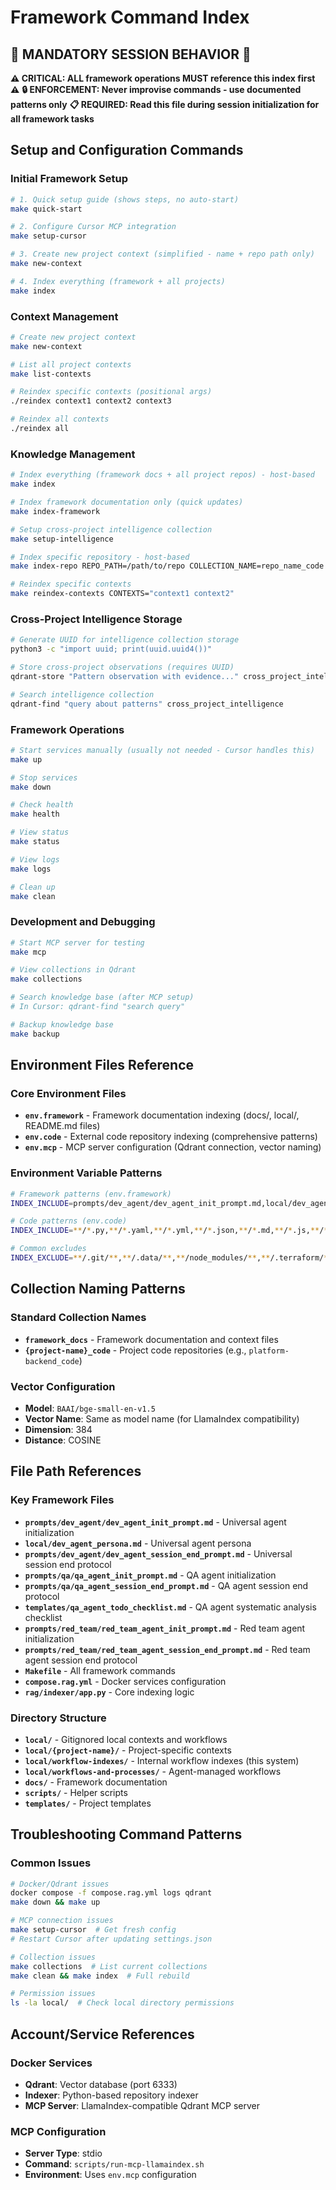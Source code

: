 # Framework Command Index

## 🚨 MANDATORY SESSION BEHAVIOR 🚨
**⚠️ CRITICAL: ALL framework operations MUST reference this index first ⚠️**
**🔒 ENFORCEMENT: Never improvise commands - use documented patterns only**
**📋 REQUIRED: Read this file during session initialization for all framework tasks**

## Setup and Configuration Commands

### Initial Framework Setup
```bash
# 1. Quick setup guide (shows steps, no auto-start)
make quick-start

# 2. Configure Cursor MCP integration
make setup-cursor

# 3. Create new project context (simplified - name + repo path only)
make new-context

# 4. Index everything (framework + all projects)
make index
```

### Context Management
```bash
# Create new project context
make new-context

# List all project contexts
make list-contexts

# Reindex specific contexts (positional args)
./reindex context1 context2 context3

# Reindex all contexts
./reindex all
```

### Knowledge Management
```bash
# Index everything (framework docs + all project repos) - host-based
make index

# Index framework documentation only (quick updates)
make index-framework

# Setup cross-project intelligence collection
make setup-intelligence

# Index specific repository - host-based
make index-repo REPO_PATH=/path/to/repo COLLECTION_NAME=repo_name_code

# Reindex specific contexts
make reindex-contexts CONTEXTS="context1 context2"
```

### Cross-Project Intelligence Storage
```bash
# Generate UUID for intelligence collection storage
python3 -c "import uuid; print(uuid.uuid4())"

# Store cross-project observations (requires UUID)
qdrant-store "Pattern observation with evidence..." cross_project_intelligence [UUID]

# Search intelligence collection
qdrant-find "query about patterns" cross_project_intelligence
```

### Framework Operations
```bash
# Start services manually (usually not needed - Cursor handles this)
make up

# Stop services
make down

# Check health
make health

# View status
make status

# View logs
make logs

# Clean up
make clean
```

### Development and Debugging
```bash
# Start MCP server for testing
make mcp

# View collections in Qdrant
make collections

# Search knowledge base (after MCP setup)
# In Cursor: qdrant-find "search query"

# Backup knowledge base
make backup
```

## Environment Files Reference

### Core Environment Files
- **`env.framework`** - Framework documentation indexing (docs/, local/, README.md files)
- **`env.code`** - External code repository indexing (comprehensive patterns)
- **`env.mcp`** - MCP server configuration (Qdrant connection, vector naming)

### Environment Variable Patterns
```bash
# Framework patterns (env.framework)
INDEX_INCLUDE=prompts/dev_agent/dev_agent_init_prompt.md,local/dev_agent_persona.md,prompts/dev_agent/dev_agent_session_end_prompt.md,prompts/qa/qa_agent_init_prompt.md,prompts/qa/qa_agent_session_end_prompt.md,prompts/red_team/red_team_agent_init_prompt.md,prompts/red_team/red_team_agent_session_end_prompt.md,README.md,local/*/dev_agent_context.md,local/*/README.md

# Code patterns (env.code)
INDEX_INCLUDE=**/*.py,**/*.yaml,**/*.yml,**/*.json,**/*.md,**/*.js,**/*.ts,**/*.tf,**/*.go,**/*.rs,**/*.scala,**/*.java,**/*.c,**/*.cpp,**/*.cc,**/*.cxx,**/*.h,**/*.hpp

# Common excludes
INDEX_EXCLUDE=**/.git/**,**/.data/**,**/node_modules/**,**/.terraform/**,**/.venv/**,**/dist/**,**/build/**,**/__pycache__/**,**/venv/**,**/.pytest_cache/**
```

## Collection Naming Patterns

### Standard Collection Names
- **`framework_docs`** - Framework documentation and context files
- **`{project-name}_code`** - Project code repositories (e.g., `platform-backend_code`)

### Vector Configuration
- **Model**: `BAAI/bge-small-en-v1.5`
- **Vector Name**: Same as model name (for LlamaIndex compatibility)
- **Dimension**: 384
- **Distance**: COSINE

## File Path References

### Key Framework Files
- **`prompts/dev_agent/dev_agent_init_prompt.md`** - Universal agent initialization
- **`local/dev_agent_persona.md`** - Universal agent persona
- **`prompts/dev_agent/dev_agent_session_end_prompt.md`** - Universal session end protocol
- **`prompts/qa/qa_agent_init_prompt.md`** - QA agent initialization
- **`prompts/qa/qa_agent_session_end_prompt.md`** - QA agent session end protocol
- **`templates/qa_agent_todo_checklist.md`** - QA agent systematic analysis checklist
- **`prompts/red_team/red_team_agent_init_prompt.md`** - Red team agent initialization
- **`prompts/red_team/red_team_agent_session_end_prompt.md`** - Red team agent session end protocol
- **`Makefile`** - All framework commands
- **`compose.rag.yml`** - Docker services configuration
- **`rag/indexer/app.py`** - Core indexing logic

### Directory Structure
- **`local/`** - Gitignored local contexts and workflows
- **`local/{project-name}/`** - Project-specific contexts
- **`local/workflow-indexes/`** - Internal workflow indexes (this system)
- **`local/workflows-and-processes/`** - Agent-managed workflows
- **`docs/`** - Framework documentation
- **`scripts/`** - Helper scripts
- **`templates/`** - Project templates

## Troubleshooting Command Patterns

### Common Issues
```bash
# Docker/Qdrant issues
docker compose -f compose.rag.yml logs qdrant
make down && make up

# MCP connection issues
make setup-cursor  # Get fresh config
# Restart Cursor after updating settings.json

# Collection issues
make collections  # List current collections
make clean && make index  # Full rebuild

# Permission issues
ls -la local/  # Check local directory permissions
```

## Account/Service References

### Docker Services
- **Qdrant**: Vector database (port 6333)
- **Indexer**: Python-based repository indexer
- **MCP Server**: LlamaIndex-compatible Qdrant MCP server

### MCP Configuration
- **Server Type**: stdio
- **Command**: `scripts/run-mcp-llamaindex.sh`
- **Environment**: Uses `env.mcp` configuration
